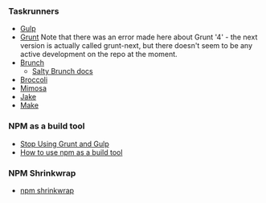 ### Taskrunners

- [Gulp](https://github.com/gulpjs/gulp)
- [Grunt](https://github.com/gruntjs/grunt)
  Note that there was an error made here about Grunt '4' - the next version is actually called
  grunt-next, but there doesn't seem to be any active development on the repo at the moment.
- [Brunch](http://brunch.io/)
  - [Salty Brunch docs](https://github.com/brunch/brunch-guide/blob/master/content/en/chapter01-whats-brunch.md#brunch-vs-others)
- [Broccoli](https://github.com/broccolijs/broccoli)
- [Mimosa](mimosa.io)
- [Jake](https://github.com/jakejs/jake)
- [Make](https://www.gnu.org/software/make/)

### NPM as a build tool
- [Stop Using Grunt and Gulp](http://blog.keithcirkel.co.uk/why-we-should-stop-using-grunt/)
- [How to use npm as a build tool](http://blog.keithcirkel.co.uk/how-to-use-npm-as-a-build-tool/)

### NPM Shrinkwrap

- [npm shrinkwrap](https://docs.npmjs.com/cli/shrinkwrap)
